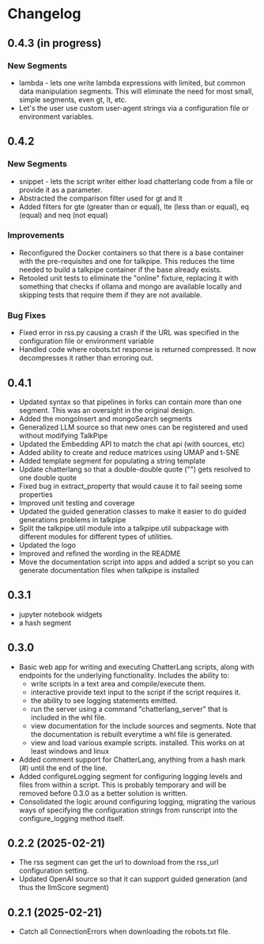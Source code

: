 # Changelog

## 0.4.3 (in progress)
### New Segments 
 - lambda - lets one write lambda expressions with limited, but common data manipulation segments.  This will
 eliminate the need for most small, simple segments, even gt, lt, etc.
 - Let's the user use custom user-agent strings via a configuration file or environment variables.

## 0.4.2 
### New Segments
 - snippet - lets the script writer either load chatterlang code from a file or provide it as a parameter. 
 - Abstracted the comparison filter used for gt and lt
 - Added filters for gte (greater than or equal), lte (less than or equal), eq (equal) and neq (not equal)
### Improvements
 - Reconfigured the Docker containers so that there is a base container with the pre-requisites and one for talkpipe.
 This reduces the time needed to build a talkpipe container if the base already exists.
 - Retooled unit tests to eliminate the "online" fixture, replacing it with something that checks if ollama and mongo are
 available locally and skipping tests that require them if they are not available.
### Bug Fixes
 - Fixed error in rss.py causing a crash if the URL was specified in the configuration file or environment variable
 - Handled code where robots.txt response is returned compressed.  It now decompresses it rather than erroring out.



## 0.4.1
- Updated syntax so that pipelines in forks can contain more than one segment.  This was an oversight in the original design.
- Added the mongoInsert and mongoSearch segments
- Generalized LLM source so that new ones can be registered and used without modifying TalkPipe
- Updated the Embedding API to match the chat api (with sources, etc)
- Added ability to create and reduce matrices using UMAP and t-SNE
- Added template segment for populating a string template
- Update chatterlang so that a double-double quote ("") gets resolved to one double quote
- Fixed bug in extract_property that would cause it to fail seeing some properties
- Improved unit testing and coverage
- Updated the guided generation classes to make it easier to do guided generations problems in talkpipe
- Split the talkpipe.util module into a talkpipe.util subpackage with different modules for different types of utilities.
- Updated the logo
- Improved and refined the wording in the README
- Move the documentation script into apps and added a script so you can generate documentation files when talkpipe is installed

## 0.3.1
- jupyter notebook widgets
- a hash segment

## 0.3.0
- Basic web app for writing and executing ChatterLang scripts, along with endpoints for the underlying functionality.  Includes the ability to:
  - write scripts in a text area and compile/execute them.
  - interactive provide text input to the script if the script requires it.
  - the ability to see logging statements emitted.
  - run the server using a command "chatterlang_server" that is included in the whl file.
  - view documentation for the include sources and segments.  Note that the documentation is rebuilt
  everytime a whl file is generated.
  - view and load various example scripts.
installed.  This works on at least windows and linux
- Added comment support for ChatterLang, anything from a hash mark (#) until the end of the line.
- Added configureLogging segment for configuring logging levels and files from within a script.  This is probably temporary and will be removed before 0.3.0 as a better solution is written.
- Consolidated the logic around configuring logging, migrating the various ways of specifying the configuration strings from runscript into the configure_logging method itself.

## 0.2.2 (2025-02-21)
- The rss segment can get the url to download from the rss_url configuration setting.
- Updated OpenAI source so that it can support guided generation (and thus the llmScore segment)

## 0.2.1 (2025-02-21)
- Catch all ConnectionErrors when downloading the robots.txt file.